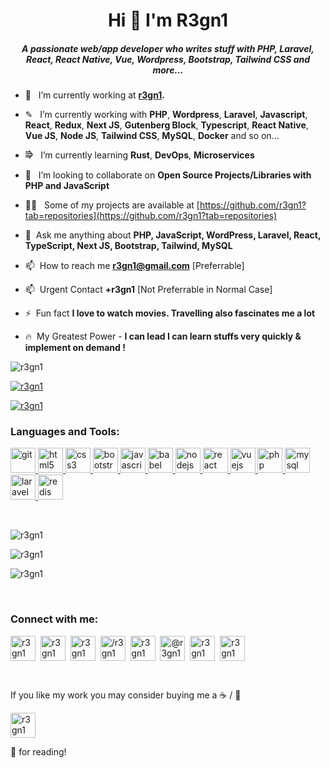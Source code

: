 <h1 align="center">Hi 👋 I'm R3gn1</h1>

<h5 align="center">A passionate web/app developer who writes stuff with PHP, Laravel, React, React Native, Vue, Wordpress, Bootstrap, Tailwind CSS and more...</h5>


- 🔭  &nbsp; I’m currently working at **[r3gn1](https://r3gn1.github.io).**

- ✎ &nbsp; I’m currently working with  **PHP**, **Wordpress**, **Laravel**, **Javascript**, **React**, **Redux**, **Next JS**, **Gutenberg Block**, **Typescript**, **React Native**, **Vue JS**, **Node JS**, **Tailwind CSS**, **MySQL**, **Docker** and so on...

- ⭆  &nbsp; I’m currently learning **Rust**, **DevOps**, **Microservices**

- 👯  &nbsp; I’m looking to collaborate on **Open Source Projects/Libraries with PHP and JavaScript**

- 👨‍💻  &nbsp; Some of my projects are available at [https://github.com/r3gn1?tab=repositories](https://github.com/r3gn1?tab=repositories)

- 💬  &nbsp;Ask me anything about **PHP, JavaScript, WordPress, Laravel, React, TypeScript, Next JS, Bootstrap, Tailwind, MySQL**

- 📫  &nbsp;How to reach me **r3gn1@gmail.com** [Preferrable]

- 📫  &nbsp;Urgent Contact **+r3gn1** [Not Preferrable in Normal Case]

- ⚡  &nbsp;Fun fact **I love to watch movies. Travelling also fascinates me a lot**

- 🔥 &nbsp;My Greatest Power - **I can lead I can learn stuffs very quickly & implement on demand !**


<p align="left"> <img src="https://komarev.com/ghpvc/?username=r3gn1&label=Profile%20views&color=0e75b6&style=flat" alt="r3gn1" /> </p>

<p align="left"> <a href="https://github.com/ryo-ma/github-profile-trophy"><img src="https://github-profile-trophy.vercel.app/?username=r3gn1" alt="r3gn1" /></a> </p>

<p align="left"> <a href="https://twitter.com/r3gn1" target="blank"><img src="https://img.shields.io/twitter/follow/r3gn1?logo=twitter&style=for-the-badge" alt="r3gn1" /></a> </p>
<h3 align="left">Languages and Tools:</h3>

<p align="left"><a href="https://git-scm.com/" target="_blank"> <img src="https://www.vectorlogo.zone/logos/git-scm/git-scm-icon.svg" alt="git" width="40" height="40"/> </a> <a href="https://www.w3.org/html/" target="_blank"> <img src="https://img.icons8.com/dusk/64/000000/html-5.png" alt="html5" width="40" height="40"/> </a><a href="https://www.w3schools.com/css/" target="_blank"> <img src="https://img.icons8.com/color/48/000000/css3.png" alt="css3" width="40" height="40"/> </a><a href="https://getbootstrap.com" target="_blank"> <img src="https://img.icons8.com/color/48/000000/bootstrap.png" alt="bootstrap" width="40" height="40"/> </a><a href="https://developer.mozilla.org/en-US/docs/Web/JavaScript" target="_blank"> <img src="https://img.icons8.com/color/48/000000/javascript.png" alt="javascript" width="40" height="40"/> </a><a href="https://babeljs.io/" target="_blank"> <img src="https://img.icons8.com/wired/64/000000/babel.png" alt="babel" width="40" height="40"/> </a><a href="https://nodejs.org" target="_blank"> <img src="https://img.icons8.com/color/48/000000/nodejs.png" alt="nodejs" width="40" height="40"/> </a><a href="https://reactjs.org/" target="_blank"> <img src="https://img.icons8.com/plasticine/48/000000/react.png" alt="react" width="40" height="40"/> </a><a href="https://vuejs.org/" target="_blank"> <img src="https://img.icons8.com/color/48/000000/vue-js.png" alt="vuejs" width="40" height="40"/> </a><a href="https://www.php.net" target="_blank"> <img src="https://img.icons8.com/color/48/000000/php.png" alt="php" width="40" height="40"/> </a><a href="https://www.mysql.com/" target="_blank"> <img src="https://img.icons8.com/color/48/000000/mysql.png" alt="mysql" width="40" height="40"/> </a><a href="https://laravel.com/" target="_blank"> <img src="https://img.icons8.com/fluent/48/000000/laravel.png" alt="laravel" width="40" height="40"/> </a><a href="https://redis.io" target="_blank"> <img src="https://img.icons8.com/color/48/000000/redis.png" alt="redis" width="40" height="40"/></a></p>

<br />
<p align="left"><img src="https://github-readme-stats.vercel.app/api/top-langs?username=r3gn1&show_icons=true&locale=en&layout=compact&theme=radical" alt="r3gn1" /></p>

<p><img align="center" src="https://github-readme-stats.vercel.app/api?username=r3gn1&show_icons=true&locale=en&theme=radical" alt="r3gn1" /></p>

<p><img align="center" src="https://github-readme-streak-stats.herokuapp.com/?user=r3gn1&theme=radical" alt="r3gn1" /></p>

<br />

<h3 align="left">Connect with me:</h3>

<p align="left">
<a href="mailto:r3gn1@gmail.com" target="blank">
<img align="center" src="https://img.icons8.com/color/64/000000/gmail-new.png" alt="r3gn1" height="40" width="40" /></a>
&nbsp;<a href="https://x.com/r3gn1" target="blank" ><img align="center" src="https://upload.wikimedia.org/wikipedia/commons/thumb/c/ce/X_logo_2023.svg/100px-X_logo_2023.svg.png" alt="r3gn1" height="40" width="40" /></a>
 &nbsp;<a href="https://www.linkedin.com/in/r3gn1/" target="blank"><img align="center" src="https://upload.wikimedia.org/wikipedia/commons/thumb/c/ca/LinkedIn_logo_initials.png/600px-LinkedIn_logo_initials.png" alt="r3gn1" height="40" width="40" /></a>
 &nbsp;<a href="https://stackoverflow.com/users/26739558/r3gn1" target="blank"><img align="center" src="https://cdn.sstatic.net/Sites/stackoverflow/Img/apple-touch-icon@2.png?v=73d79a89bded" alt="/r3gn1" height="40" width="40" /></a> &nbsp;<a href="https://fb.com/r3gn1" target="blank"><img align="center" src="https://upload.wikimedia.org/wikipedia/commons/thumb/b/b9/2023_Facebook_icon.svg/50px-2023_Facebook_icon.svg.png" alt="r3gn1" height="40" width="40" /></a> 
 &nbsp;<a href="https://r3gn1.medium.com/" target="blank"><img align="center" src="https://upload.wikimedia.org/wikipedia/commons/thumb/e/ec/Medium_logo_Monogram.svg/1200px-Medium_logo_Monogram.svg.png" alt="@r3gn1" height="40" width="40" /></a> 
 &nbsp;<a href="https://www.youtube.com/channel/r3gn1" target="blank"><img align="center" src="https://upload.wikimedia.org/wikipedia/commons/thumb/0/09/YouTube_full-color_icon_%282017%29.svg/512px-YouTube_full-color_icon_%282017%29.svg.png?20240107144800" alt="r3gn1" height="40" width="40" /></a> &nbsp;<a href="https://www.hackerrank.com/r3gn1" target="blank"><img align="center" src="https://upload.wikimedia.org/wikipedia/commons/6/65/HackerRank_logo.png" alt="r3gn1" height="40" width="40" /></a></p>
<br />

If you like my work you may consider buying me a ☕ / 🍕

<a href="https://patreon.com/r3gn1" target="_blank" title="Buy Me A Coffee"><img align="center" src="https://external-content.duckduckgo.com/iu/?u=https%3A%2F%2Fupload.wikimedia.org%2Fwikipedia%2Fcommons%2Fthumb%2F9%2F94%2FPatreon_logo.svg%2F1200px-Patreon_logo.svg.png&f=1&nofb=1&ipt=c74a2b4fe06c4ba0bcba6df3cd172412a4f9edddd727b329776839e2a9a20718&ipo=images" alt="r3gn1" height="40" width="40" />
 </a>

🙏 for reading!
